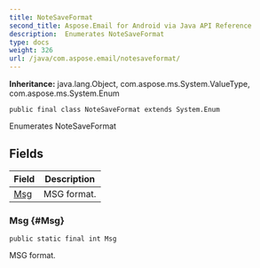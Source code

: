 ```yaml
---
title: NoteSaveFormat
second_title: Aspose.Email for Android via Java API Reference
description:  Enumerates NoteSaveFormat
type: docs
weight: 326
url: /java/com.aspose.email/notesaveformat/
---
```

**Inheritance:**
java.lang.Object, com.aspose.ms.System.ValueType, com.aspose.ms.System.Enum
```
public final class NoteSaveFormat extends System.Enum
```

Enumerates NoteSaveFormat
## Fields

| Field | Description |
| --- | --- |
| [Msg](#Msg) | MSG format. |
### Msg {#Msg}
```
public static final int Msg
```


MSG format.

